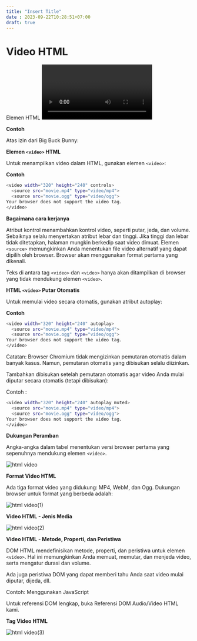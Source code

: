 ```yaml
---
title: "Insert Title"
date : 2023-09-22T10:28:51+07:00
draft: true
---
```

# Video HTML
Elemen HTML <video> digunakan untuk menampilkan video pada halaman web.

**Contoh**

Atas izin dari Big Buck Bunny:

**Elemen `<video>` HTML**

Untuk menampilkan video dalam HTML, gunakan elemen `<video>`:

**Contoh**
```sh
<video width="320" height="240" controls>
  <source src="movie.mp4" type="video/mp4">
  <source src="movie.ogg" type="video/ogg">
Your browser does not support the video tag.
</video>
```

**Bagaimana cara kerjanya**

Atribut kontrol menambahkan kontrol video, seperti putar, jeda, dan volume.
Sebaiknya selalu menyertakan atribut lebar dan tinggi. Jika tinggi dan lebar tidak ditetapkan, halaman mungkin berkedip saat video dimuat.
Elemen `<source>` memungkinkan Anda menentukan file video alternatif yang dapat dipilih oleh browser. Browser akan menggunakan format pertama yang dikenali.

Teks di antara tag `<video>` dan `<video>` hanya akan ditampilkan di browser yang tidak mendukung elemen `<video>`.

**HTML `<video>` Putar Otomatis**

Untuk memulai video secara otomatis, gunakan atribut autoplay:

**Contoh**

```sh
<video width="320" height="240" autoplay>
  <source src="movie.mp4" type="video/mp4">
  <source src="movie.ogg" type="video/ogg">
Your browser does not support the video tag.
</video>
```

Catatan: Browser Chromium tidak mengizinkan pemutaran otomatis dalam banyak kasus. Namun, pemutaran otomatis yang dibisukan selalu diizinkan.

Tambahkan dibisukan setelah pemutaran otomatis agar video Anda mulai diputar secara otomatis (tetapi dibisukan):

Contoh :

```sh
<video width="320" height="240" autoplay muted>
  <source src="movie.mp4" type="video/mp4">
  <source src="movie.ogg" type="video/ogg">
Your browser does not support the video tag.
</video>
```

**Dukungan Peramban**

Angka-angka dalam tabel menentukan versi browser pertama yang sepenuhnya mendukung elemen `<video>`.

![html video](https://github.com/uin-unit/docs-html/blob/main/images/html%20video.png)

**Format Video HTML**

Ada tiga format video yang didukung: MP4, WebM, dan Ogg. Dukungan browser untuk format yang berbeda adalah:

![html video(1)](https://github.com/uin-unit/docs-html/blob/main/images/html%20video(1).png)

**Video HTML - Jenis Media**

![html video(2)](https://github.com/uin-unit/docs-html/blob/main/images/html%20video(2).png)

**Video HTML - Metode, Properti, dan Peristiwa**

DOM HTML mendefinisikan metode, properti, dan peristiwa untuk elemen `<video>`.
Hal ini memungkinkan Anda memuat, memutar, dan menjeda video, serta mengatur durasi dan volume.

Ada juga peristiwa DOM yang dapat memberi tahu Anda saat video mulai diputar, dijeda, dll.

Contoh: Menggunakan JavaScript

Untuk referensi DOM lengkap, buka Referensi DOM Audio/Video HTML kami.

**Tag Video HTML**

![html video(3)](https://github.com/uin-unit/docs-html/blob/main/images/html%20video(3).png)









